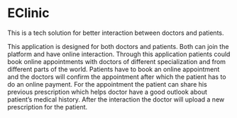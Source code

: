 # EClinic
This is a tech solution for better interaction between doctors and patients.

This application is designed for both doctors and patients. Both can join the platform and have online interaction. Through this application patients could book online appointments with doctors of different specialization and from different parts of the world.
Patients have to book an online appointment and the doctors will confirm the appointment after which the patient has to do an online payment.
For the appointment the patient can share his previous prescription which helps doctor have a good outlook about patient’s medical history.
After the interaction the doctor will upload a new prescription for the patient.

